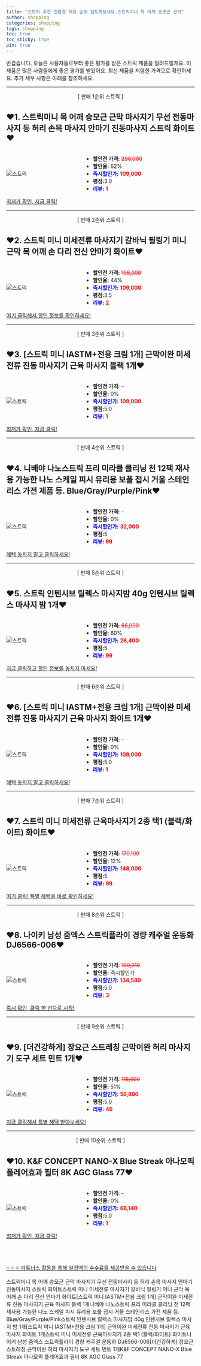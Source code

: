 ```yaml
---
title: "스트릭 추천 친환경 재료 순위 검토해보세요 스트릭미니 목 어깨 승모근 근막"
author: shopping
categories: shopping
tags: shopping
toc: true
toc_sticky: true
pin: true
---
```

반갑습니다. 오늘은 사용자들로부터 좋은 평가를 받은 스트릭 제품을 알려드릴게요. 이 제품은 많은 사람들에게 좋은 평가를 받았어요. 최신 제품을 저렴한 가격으로 확인하세요. 추가 세부 사항은 아래를 참조하세요.

---
<p class="toplist" style="margin: 0 auto; display: block; width: fit-content;">[ 판매 1순위 스트릭 ]</p>

<h2><strong>❤️1. 스트릭미니 목 어깨 승모근 근막 마사지기 무선 전동마사지 등 허리 손목 마사지 안마기 진동마사지 스트릭 화이트❤️</strong></h2>

<div style="display: flex; align-items: center;">
    <div style="flex: 0.4;">
        <img src="https://thumbnail7.coupangcdn.com/thumbnails/remote/230x230ex/image/vendor_inventory/9552/12928b49b10d4d657228995dda51b22be33b57f955ef646815e7f4557cda.jpg" alt="스트릭" style="max-width: 100%;">
    </div>
    <div style="flex: 0.6; margin-left: 10px;">
        <ul>
            <li><strong>할인전 가격:</strong> <del style="color: red;">290,000</del></li>
            <li><strong>할인율:</strong> 62%</li>
            <li><span style='color:blue'><strong>즉시할인가:</strong></span> <span style='color:red'><strong>109,000</strong></span></li>
            <li><strong>평점:</strong>3.0</li>
            <li><span style='color:blue'><strong>리뷰:</strong></span> <span style='color:red'><strong>1</strong></span></li>
        </ul>
    </div>
</div>
<div class="center">
    <a href="https://selin100587001.github.io?lptag=AF9450613&subid=githubio&pageKey=7939933816&traceid=V0-153&itemId=21866058949&vendorItemId=88914243257" class="myButton">
        최저가 확인, 지금 클릭!
    </a>
</div>


---
<p class="toplist" style="margin: 0 auto; display: block; width: fit-content;">[ 판매 2순위 스트릭 ]</p>

<h2><strong>❤️2. 스트릭 미니 미세전류 마사지기 갈바닉 필링기 미니 근막 목 어깨 손 다리 전신 안마기 화이트❤️</strong></h2>

<div style="display: flex; align-items: center;">
    <div style="flex: 0.4;">
        <img src="https://thumbnail7.coupangcdn.com/thumbnails/remote/230x230ex/image/vendor_inventory/d9d4/168b7cad129247785ff71075c4226dece0343ac57a6f8626e9c481027e2a.png" alt="스트릭" style="max-width: 100%;">
    </div>
    <div style="flex: 0.6; margin-left: 10px;">
        <ul>
            <li><strong>할인전 가격:</strong> <del style="color: red;">198,000</del></li>
            <li><strong>할인율:</strong> 44%</li>
            <li><span style='color:blue'><strong>즉시할인가:</strong></span> <span style='color:red'><strong>109,000</strong></span></li>
            <li><strong>평점:</strong>3.5</li>
            <li><span style='color:blue'><strong>리뷰:</strong></span> <span style='color:red'><strong>2</strong></span></li>
        </ul>
    </div>
</div>
<div class="center">
    <a href="https://selin100587001.github.io?lptag=AF9450613&subid=githubio&pageKey=7172849207&traceid=V0-153&itemId=18074794314&vendorItemId=85227907598" class="myButton">
        여기 클릭해서 할인 정보를 확인하세요!
    </a>
</div>


---
<p class="toplist" style="margin: 0 auto; display: block; width: fit-content;">[ 판매 3순위 스트릭 ]</p>

<h2><strong>❤️3. [스트릭 미니 IASTM+전용 크림 1개] 근막이완 미세전류 진동 마사지기 근육 마사지 블랙 1개❤️</strong></h2>

<div style="display: flex; align-items: center;">
    <div style="flex: 0.4;">
        <img src="https://thumbnail6.coupangcdn.com/thumbnails/remote/230x230ex/image/vendor_inventory/8674/e22fb0954c2fd2a3d542de56018617592ef0f1d38c80931ae9b3aa9ebf22.jpeg" alt="스트릭" style="max-width: 100%;">
    </div>
    <div style="flex: 0.6; margin-left: 10px;">
        <ul>
            <li><strong>할인전 가격:</strong> <del style="color: red;">-</del></li>
            <li><strong>할인율:</strong> 0%</li>
            <li><span style='color:blue'><strong>즉시할인가:</strong></span> <span style='color:red'><strong>109,000</strong></span></li>
            <li><strong>평점:</strong>5.0</li>
            <li><span style='color:blue'><strong>리뷰:</strong></span> <span style='color:red'><strong>1</strong></span></li>
        </ul>
    </div>
</div>
<div class="center">
    <a href="https://selin100587001.github.io?lptag=AF9450613&subid=githubio&pageKey=6954773883&traceid=V0-153&itemId=16910088909&vendorItemId=84088151424" class="myButton">
        최저가 확인, 지금 클릭!
    </a>
</div>


---
<p class="toplist" style="margin: 0 auto; display: block; width: fit-content;">[ 판매 4순위 스트릭 ]</p>

<h2><strong>❤️4. 니베야 나노스트릭 프리 미라클 클리닝 천 12팩 재사용 가능한 나노 스케일 피시 유리용 보풀 접시 거울 스테인리스 가전 제품 등. Blue/Gray/Purple/Pink❤️</strong></h2>

<div style="display: flex; align-items: center;">
    <div style="flex: 0.4;">
        <img src="https://thumbnail9.coupangcdn.com/thumbnails/remote/230x230ex/image/vendor_inventory/a1d2/4a6ff83b22cda04ee6dfc44c2d6412faeaf2a6988c1efd36aa83f0c41588.jpg" alt="스트릭" style="max-width: 100%;">
    </div>
    <div style="flex: 0.6; margin-left: 10px;">
        <ul>
            <li><strong>할인전 가격:</strong> <del style="color: red;">-</del></li>
            <li><strong>할인율:</strong> 0%</li>
            <li><span style='color:blue'><strong>즉시할인가:</strong></span> <span style='color:red'><strong>32,000</strong></span></li>
            <li><strong>평점:</strong>5</li>
            <li><span style='color:blue'><strong>리뷰:</strong></span> <span style='color:red'><strong>99</strong></span></li>
        </ul>
    </div>
</div>
<div class="center">
    <a href="https://selin100587001.github.io?lptag=AF9450613&subid=githubio&pageKey=7965519023&traceid=V0-153&itemId=22036807150&vendorItemId=89639788615" class="myButton">
        혜택 놓치지 말고 클릭하세요!
    </a>
</div>


---
<p class="toplist" style="margin: 0 auto; display: block; width: fit-content;">[ 판매 5순위 스트릭 ]</p>

<h2><strong>❤️5. 스트릭 인텐시브 릴렉스 마사지밤 40g 인텐시브 릴렉스 마사지 밤 1개❤️</strong></h2>

<div style="display: flex; align-items: center;">
    <div style="flex: 0.4;">
        <img src="https://thumbnail7.coupangcdn.com/thumbnails/remote/230x230ex/image/vendor_inventory/41a6/a98aacd72d6c572945f94de8f0fa25b2b6aae1867e40007115213793e8e9.jpg" alt="스트릭" style="max-width: 100%;">
    </div>
    <div style="flex: 0.6; margin-left: 10px;">
        <ul>
            <li><strong>할인전 가격:</strong> <del style="color: red;">66,000</del></li>
            <li><strong>할인율:</strong> 60%</li>
            <li><span style='color:blue'><strong>즉시할인가:</strong></span> <span style='color:red'><strong>26,400</strong></span></li>
            <li><strong>평점:</strong>5</li>
            <li><span style='color:blue'><strong>리뷰:</strong></span> <span style='color:red'><strong>99</strong></span></li>
        </ul>
    </div>
</div>
<div class="center">
    <a href="https://selin100587001.github.io?lptag=AF9450613&subid=githubio&pageKey=7595352862&traceid=V0-153&itemId=20079573362&vendorItemId=87713112132" class="myButton">
        지금 클릭하고 할인 정보를 놓치지 마세요!
    </a>
</div>


---
<p class="toplist" style="margin: 0 auto; display: block; width: fit-content;">[ 판매 6순위 스트릭 ]</p>

<h2><strong>❤️6. [스트릭 미니 IASTM+전용 크림 1개] 근막이완 미세전류 진동 마사지기 근육 마사지 화이트 1개❤️</strong></h2>

<div style="display: flex; align-items: center;">
    <div style="flex: 0.4;">
        <img src="https://thumbnail6.coupangcdn.com/thumbnails/remote/230x230ex/image/vendor_inventory/8674/e22fb0954c2fd2a3d542de56018617592ef0f1d38c80931ae9b3aa9ebf22.jpeg" alt="스트릭" style="max-width: 100%;">
    </div>
    <div style="flex: 0.6; margin-left: 10px;">
        <ul>
            <li><strong>할인전 가격:</strong> <del style="color: red;">-</del></li>
            <li><strong>할인율:</strong> 0%</li>
            <li><span style='color:blue'><strong>즉시할인가:</strong></span> <span style='color:red'><strong>109,000</strong></span></li>
            <li><strong>평점:</strong>5.0</li>
            <li><span style='color:blue'><strong>리뷰:</strong></span> <span style='color:red'><strong>1</strong></span></li>
        </ul>
    </div>
</div>
<div class="center">
    <a href="https://selin100587001.github.io?lptag=AF9450613&subid=githubio&pageKey=6954773883&traceid=V0-153&itemId=16910088910&vendorItemId=84088151434" class="myButton">
        혜택 놓치지 말고 클릭하세요!
    </a>
</div>


---
<p class="toplist" style="margin: 0 auto; display: block; width: fit-content;">[ 판매 7순위 스트릭 ]</p>

<h2><strong>❤️7. 스트릭 미니 미세전류 근육마사지기 2종 택1 (블랙/화이트) 화이트❤️</strong></h2>

<div style="display: flex; align-items: center;">
    <div style="flex: 0.4;">
        <img src="https://thumbnail8.coupangcdn.com/thumbnails/remote/230x230ex/image/vendor_inventory/8258/ef6e9a4ff70bdbff3f67fc82e2d5d241bf84511ef97ddb327f57315c1a06.jpg" alt="스트릭" style="max-width: 100%;">
    </div>
    <div style="flex: 0.6; margin-left: 10px;">
        <ul>
            <li><strong>할인전 가격:</strong> <del style="color: red;">170,100</del></li>
            <li><strong>할인율:</strong> 12%</li>
            <li><span style='color:blue'><strong>즉시할인가:</strong></span> <span style='color:red'><strong>148,000</strong></span></li>
            <li><strong>평점:</strong>5</li>
            <li><span style='color:blue'><strong>리뷰:</strong></span> <span style='color:red'><strong>99</strong></span></li>
        </ul>
    </div>
</div>
<div class="center">
    <a href="https://selin100587001.github.io?lptag=AF9450613&subid=githubio&pageKey=7705065272&traceid=V0-153&itemId=20639534533&vendorItemId=90573892550" class="myButton">
        여기 클릭! 특별 혜택을 바로 확인하세요!
    </a>
</div>


---
<p class="toplist" style="margin: 0 auto; display: block; width: fit-content;">[ 판매 8순위 스트릭 ]</p>

<h2><strong>❤️8. 나이키 남성 줌엑스 스트릭플라이 경량 캐주얼 운동화 DJ6566-006❤️</strong></h2>

<div style="display: flex; align-items: center;">
    <div style="flex: 0.4;">
        <img src="https://thumbnail10.coupangcdn.com/thumbnails/remote/230x230ex/image/vendor_inventory/ecd3/7c8dff27f86b8390e0783b38acf0fb1c46075e132baa644d6025c0806951.JPG" alt="스트릭" style="max-width: 100%;">
    </div>
    <div style="flex: 0.6; margin-left: 10px;">
        <ul>
            <li><strong>할인전 가격:</strong> <del style="color: red;">190,010</del></li>
            <li><strong>할인율:</strong> 즉시할인가</li>
            <li><span style='color:blue'><strong>즉시할인가:</strong></span> <span style='color:red'><strong>134,580</strong></span></li>
            <li><strong>평점:</strong>5.0</li>
            <li><span style='color:blue'><strong>리뷰:</strong></span> <span style='color:red'><strong>3</strong></span></li>
        </ul>
    </div>
</div>
<div class="center">
    <a href="https://selin100587001.github.io?lptag=AF9450613&subid=githubio&pageKey=7816311700&traceid=V0-153&itemId=21216181888&vendorItemId=88277232076" class="myButton">
        즉시 확인, 클릭 한 번으로 시작!
    </a>
</div>


---
<p class="toplist" style="margin: 0 auto; display: block; width: fit-content;">[ 판매 9순위 스트릭 ]</p>

<h2><strong>❤️9. [더건강하게] 장요근 스트레칭 근막이완 허리 마사지기 도구 세트 민트 1개❤️</strong></h2>

<div style="display: flex; align-items: center;">
    <div style="flex: 0.4;">
        <img src="https://thumbnail10.coupangcdn.com/thumbnails/remote/230x230ex/image/vendor_inventory/acf9/e380ae1d4076a8f99d849487b3fd905a3c62700c5622a5e2b84f2df3ebe5.jpg" alt="스트릭" style="max-width: 100%;">
    </div>
    <div style="flex: 0.6; margin-left: 10px;">
        <ul>
            <li><strong>할인전 가격:</strong> <del style="color: red;">118,000</del></li>
            <li><strong>할인율:</strong> 51%</li>
            <li><span style='color:blue'><strong>즉시할인가:</strong></span> <span style='color:red'><strong>56,800</strong></span></li>
            <li><strong>평점:</strong>5.0</li>
            <li><span style='color:blue'><strong>리뷰:</strong></span> <span style='color:red'><strong>46</strong></span></li>
        </ul>
    </div>
</div>
<div class="center">
    <a href="https://selin100587001.github.io?lptag=AF9450613&subid=githubio&pageKey=7651584494&traceid=V0-153&itemId=20360566823&vendorItemId=87444666308" class="myButton">
        지금 클릭해서 특별 혜택 받아보세요!
    </a>
</div>


---
<p class="toplist" style="margin: 0 auto; display: block; width: fit-content;">[ 판매 10순위 스트릭 ]</p>

<h2><strong>❤️10. K&F CONCEPT NANO-X Blue Streak 아나모픽 플레어효과 필터 8K AGC Glass 77❤️</strong></h2>

<div style="display: flex; align-items: center;">
    <div style="flex: 0.4;">
        <img src="https://thumbnail10.coupangcdn.com/thumbnails/remote/230x230ex/image/vendor_inventory/a0a4/0af930c13bf9def61abe5ab5237380481b569f79be4dc91fc3575f8fb25d.jpg" alt="스트릭" style="max-width: 100%;">
    </div>
    <div style="flex: 0.6; margin-left: 10px;">
        <ul>
            <li><strong>할인전 가격:</strong> <del style="color: red;">-</del></li>
            <li><strong>할인율:</strong> 0%</li>
            <li><span style='color:blue'><strong>즉시할인가:</strong></span> <span style='color:red'><strong>68,140</strong></span></li>
            <li><strong>평점:</strong>5.0</li>
            <li><span style='color:blue'><strong>리뷰:</strong></span> <span style='color:red'><strong>1</strong></span></li>
        </ul>
    </div>
</div>
<div class="center">
    <a href="https://selin100587001.github.io?lptag=AF9450613&subid=githubio&pageKey=7675519228&traceid=V0-153&itemId=20487234424&vendorItemId=87565926266" class="myButton">
        최저가 확인, 지금 클릭!
    </a>
</div>

<br><br><br>[💦 💦 💦 파트너스 활동을 통해 일정액의 수수료를 제공받을 수 있습니다](https://link.coupang.com/a/bcpT2c)<br><br>스트릭미니 목 어깨 승모근 근막 마사지기 무선 전동마사지 등 허리 손목 마사지 안마기 진동마사지 스트릭 화이트스트릭 미니 미세전류 마사지기 갈바닉 필링기 미니 근막 목 어깨 손 다리 전신 안마기 화이트[스트릭 미니 IASTM+전용 크림 1개] 근막이완 미세전류 진동 마사지기 근육 마사지 블랙 1개니베야 나노스트릭 프리 미라클 클리닝 천 12팩 재사용 가능한 나노 스케일 피시 유리용 보풀 접시 거울 스테인리스 가전 제품 등. Blue/Gray/Purple/Pink스트릭 인텐시브 릴렉스 마사지밤 40g 인텐시브 릴렉스 마사지 밤 1개[스트릭 미니 IASTM+전용 크림 1개] 근막이완 미세전류 진동 마사지기 근육 마사지 화이트 1개스트릭 미니 미세전류 근육마사지기 2종 택1 (블랙/화이트) 화이트나이키 남성 줌엑스 스트릭플라이 경량 캐주얼 운동화 DJ6566-006[더건강하게] 장요근 스트레칭 근막이완 허리 마사지기 도구 세트 민트 1개K&F CONCEPT NANO-X Blue Streak 아나모픽 플레어효과 필터 8K AGC Glass 77